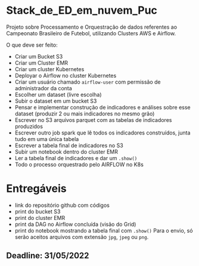 # Stack_de_ED_em_nuvem_Puc
Projeto sobre Processamento e Orquestração de dados referentes ao Campeonato Brasileiro de Futebol, utilizando Clusters AWS e Airflow.

O que deve ser feito:

- Criar um Bucket S3
- Criar um Cluster EMR
- Criar um cluster Kubernetes
- Deployar o Airflow no cluster Kubernetes
- Criar um usuário chamado `airflow-user` com permissão de administrador da conta
- Escolher um dataset (livre escolha)
- Subir o dataset em um bucket S3
- Pensar e implementar construção de indicadores e análises sobre esse dataset (produzir 2 ou mais indicadores no mesmo grão)
- Escrever no S3 arquivos parquet com as tabelas de indicadores produzidos
- Escrever outro job spark que lê todos os indicadores construídos, junta tudo em uma única tabela
- Escrever a tabela final de indicadores no S3
- Subir um notebook dentro do cluster EMR
- Ler a tabela final de indicadores e dar um `.show()`
- Todo o processo orquestrado pelo AIRFLOW no K8s

# Entregáveis
- link do repositório github com códigos
- print do bucket S3
- print do cluster EMR
- print da DAG no Airflow concluída (visão do Grid)
- print do notebook mostrando a tabela final com `.show()`
Para o envio, só serão aceitos arquivos com extensão `jpg`, `jpeg` ou `png`.

## Deadline: 31/05/2022
